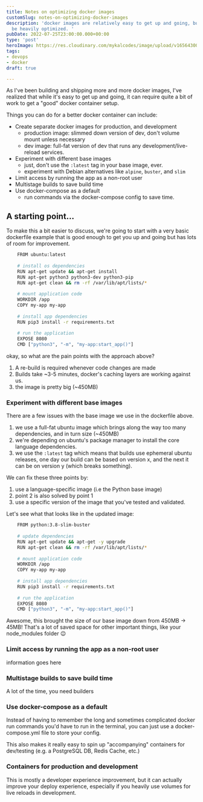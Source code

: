 ```yaml
---
title: Notes on optimizing docker images
customSlug: notes-on-optimizing-docker-images
description: 'docker images are relatively easy to get up and going, but can often
  be heavily optimized. '
pubDate: 2022-07-25T23:00:00.000+00:00
type: 'post'
heroImage: https://res.cloudinary.com/mykalcodes/image/upload/v1656430048/Mykal%20Codes/better-docker-containers.webp
tags:
- devops
- docker
draft: true

---
```

As I've been building and shipping more and more docker images, I've realized that while it's easy to get up and going, it can require quite a bit of work to get a "good" docker container setup.

Things you can do for a better docker container can include:

* Create separate docker images for production, and development
  * production image: slimmed down version of dev, don't volume mount unless necessary
  * dev image: full-fat version of dev that runs any development/live-reload services.
* Experiment with different base images
  * just, don't use the `:latest` tag in your base image, ever.
  * experiment with Debian alternatives like `alpine`, `buster`, and `slim`
* Limit access by running the app as a non-root user
* Multistage builds to save build time
* Use docker-compose as a default
  * run commands via the docker-compose config to save time.

## A starting point...

To make this a bit easier to discuss, we're going to start with a very basic dockerfile example that is good enough to get you up and going but has lots of room for improvement.

```bash
    FROM ubuntu:latest
    
    # install os dependencies
    RUN apt-get update && apt-get install
    RUN apt-get python3 python3-dev python3-pip
    RUN apt-get clean && rm -rf /var/lib/apt/lists/*
    
    # mount application code
    WORKDIR /app
    COPY my-app my-app
    
    # install app dependencies
    RUN pip3 install -r requirements.txt
    
    # run the application
    EXPOSE 8080
    CMD ["python3", "-m", "my-app:start_app()"]
```

okay, so what are the pain points with the approach above?

1. A re-build is required whenever code changes are made
2. Builds take \~3-5 minutes, docker's caching layers are working against us.
3. the image is pretty big (\~450MB)

### Experiment with different base images

There are a few issues with the base image we use in the dockerfile above.

1. we use a full-fat ubuntu image which brings along the way too many dependencies, and in turn size (\~450MB)
2. we're depending on ubuntu's package manager to install the core language dependencies.
3. we use the `:latest` tag which means that builds use ephemeral ubuntu releases, one day our build can be based on version x, and the next it can be on version y (which breaks something).

We can fix these three points by: 

1. use a language-specific image (i.e the Python base image) 
2. point 2 is also solved by point 1
3. use a specific version of the image that you've tested and validated. 

Let's see what that looks like in the updated image:

```bash
    FROM python:3.8-slim-buster
    
    # update dependencies
    RUN apt-get update && apt-get -y upgrade
    RUN apt-get clean && rm -rf /var/lib/apt/lists/*
    
    # mount application code
    WORKDIR /app
    COPY my-app my-app
    
    # install app dependencies
    RUN pip3 install -r requirements.txt
    
    # run the application
    EXPOSE 8080
    CMD ["python3", "-m", "my-app:start_app()"]
```

Awesome, this brought the size of our base image down from 450MB -> 45MB! That's a lot of saved space for other important things, like your node_modules folder 😉

### Limit access by running the app as a non-root user

information goes here

### Multistage builds to save build time

A lot of the time, you need builders

### Use docker-compose as a default

Instead of having to remember the long and sometimes complicated docker run commands you'd have to run in the terminal, you can just use a docker-compose.yml file to store your config.

This also makes it really easy to spin up "accompanying" containers for dev/testing (e.g. a PostgreSQL DB, Redis Cache, etc.)

### Containers for production and development

This is mostly a developer experience improvement, but it can actually improve your deploy experience, especially if you heavily use volumes for live reloads in development.